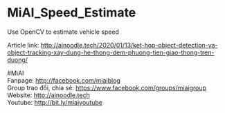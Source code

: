 # MiAI_Speed_Estimate
Use OpenCV to estimate vehicle speed

Article link: http://ainoodle.tech/2020/01/13/ket-hop-object-detection-va-object-tracking-xay-dung-he-thong-dem-phuong-tien-giao-thong-tren-duong/

#MìAI <br>
Fanpage: http://facebook.com/miaiblog<br>
Group trao đổi, chia sẻ: https://www.facebook.com/groups/miaigroup<br>
Website: http://ainoodle.tech<br>
Youtube: http://bit.ly/miaiyoutube<br>
